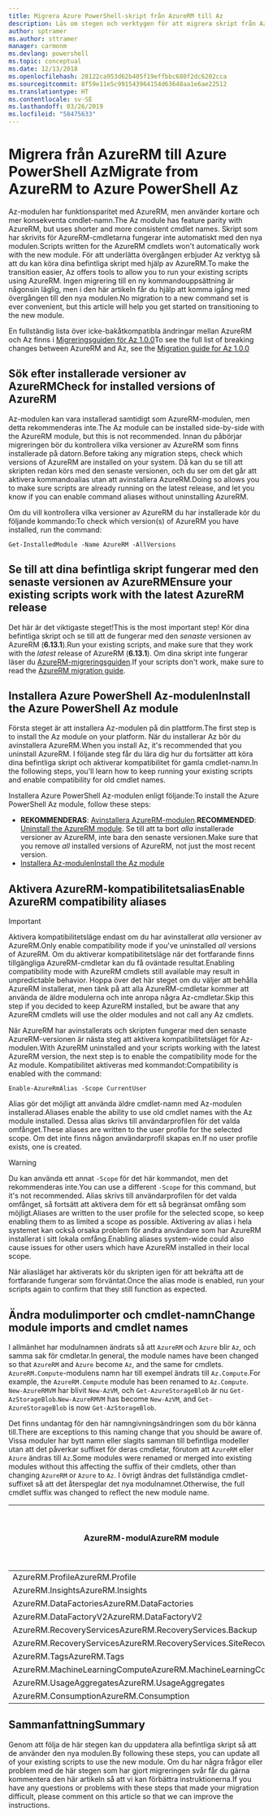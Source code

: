 ```yaml
---
title: Migrera Azure PowerShell-skript från AzureRM till Az
description: Läs om stegen och verktygen för att migrera skript från AzureRM-modulen till den nya Az-modulen.
author: sptramer
ms.author: sttramer
manager: carmonm
ms.devlang: powershell
ms.topic: conceptual
ms.date: 12/13/2018
ms.openlocfilehash: 28122ca953d62b405f19effbbc680f2dc6202cca
ms.sourcegitcommit: 8f59e11e5c991543964154d63648aa1e6ae22512
ms.translationtype: HT
ms.contentlocale: sv-SE
ms.lasthandoff: 03/26/2019
ms.locfileid: "58475633"
---
```

# <a name="migrate-from-azurerm-to-azure-powershell-az"></a><span data-ttu-id="0de7c-103">Migrera från AzureRM till Azure PowerShell Az</span><span class="sxs-lookup"><span data-stu-id="0de7c-103">Migrate from AzureRM to Azure PowerShell Az</span></span>

<span data-ttu-id="0de7c-104">Az-modulen har funktionsparitet med AzureRM, men använder kortare och mer konsekventa cmdlet-namn.</span><span class="sxs-lookup"><span data-stu-id="0de7c-104">The Az module has feature parity with AzureRM, but uses shorter and more consistent cmdlet names.</span></span>
<span data-ttu-id="0de7c-105">Skript som har skrivits för AzureRM-cmdletarna fungerar inte automatiskt med den nya modulen.</span><span class="sxs-lookup"><span data-stu-id="0de7c-105">Scripts written for the AzureRM cmdlets won't automatically work with the new module.</span></span> <span data-ttu-id="0de7c-106">För att underlätta övergången erbjuder Az verktyg så att du kan köra dina befintliga skript med hjälp av AzureRM.</span><span class="sxs-lookup"><span data-stu-id="0de7c-106">To make the transition easier, Az offers tools to allow you to run your existing scripts using AzureRM.</span></span> <span data-ttu-id="0de7c-107">Ingen migrering till en ny kommandouppsättning är någonsin läglig, men i den här artikeln får du hjälp att komma igång med övergången till den nya modulen.</span><span class="sxs-lookup"><span data-stu-id="0de7c-107">No migration to a new command set is ever convenient, but this article will help you get started on transitioning to the new module.</span></span>

<span data-ttu-id="0de7c-108">En fullständig lista över icke-bakåtkompatibla ändringar mellan AzureRM och Az finns i [Migreringsguiden för Az 1.0.0](migrate-az-1.0.0.md)</span><span class="sxs-lookup"><span data-stu-id="0de7c-108">To see the full list of breaking changes between AzureRM and Az, see the [Migration guide for Az 1.0.0](migrate-az-1.0.0.md)</span></span>

## <a name="check-for-installed-versions-of-azurerm"></a><span data-ttu-id="0de7c-109">Sök efter installerade versioner av AzureRM</span><span class="sxs-lookup"><span data-stu-id="0de7c-109">Check for installed versions of AzureRM</span></span>

<span data-ttu-id="0de7c-110">Az-modulen kan vara installerad samtidigt som AzureRM-modulen, men detta rekommenderas inte.</span><span class="sxs-lookup"><span data-stu-id="0de7c-110">The Az module can be installed side-by-side with the AzureRM module, but this is not recommended.</span></span> <span data-ttu-id="0de7c-111">Innan du påbörjar migreringen bör du kontrollera vilka versioner av AzureRM som finns installerade på datorn.</span><span class="sxs-lookup"><span data-stu-id="0de7c-111">Before taking any migration steps, check which versions of AzureRM are installed on your system.</span></span> <span data-ttu-id="0de7c-112">Då kan du se till att skripten redan körs med den senaste versionen, och du ser om det går att aktivera kommandoalias utan att avinstallera AzureRM.</span><span class="sxs-lookup"><span data-stu-id="0de7c-112">Doing so allows you to make sure scripts are already running on the latest release, and let you know if you can enable command aliases without uninstalling AzureRM.</span></span>

<span data-ttu-id="0de7c-113">Om du vill kontrollera vilka versioner av AzureRM du har installerade kör du följande kommando:</span><span class="sxs-lookup"><span data-stu-id="0de7c-113">To check which version(s) of AzureRM you have installed, run the command:</span></span>

```powershell-interactive
Get-InstalledModule -Name AzureRM -AllVersions
```

## <a name="ensure-your-existing-scripts-work-with-the-latest-azurerm-release"></a><span data-ttu-id="0de7c-114">Se till att dina befintliga skript fungerar med den senaste versionen av AzureRM</span><span class="sxs-lookup"><span data-stu-id="0de7c-114">Ensure your existing scripts work with the latest AzureRM release</span></span>

<span data-ttu-id="0de7c-115">Det här är det viktigaste steget!</span><span class="sxs-lookup"><span data-stu-id="0de7c-115">This is the most important step!</span></span> <span data-ttu-id="0de7c-116">Kör dina befintliga skript och se till att de fungerar med den _senaste_ versionen av AzureRM (__6.13.1__).</span><span class="sxs-lookup"><span data-stu-id="0de7c-116">Run your existing scripts, and make sure that they work with the _latest_ release of AzureRM (__6.13.1__).</span></span> <span data-ttu-id="0de7c-117">Om dina skript inte fungerar läser du [AzureRM-migreringsguiden](/powershell/azure/azurerm/migration-guide.6.0.0).</span><span class="sxs-lookup"><span data-stu-id="0de7c-117">If your scripts don't work, make sure to read the [AzureRM migration guide](/powershell/azure/azurerm/migration-guide.6.0.0).</span></span>

## <a name="install-the-azure-powershell-az-module"></a><span data-ttu-id="0de7c-118">Installera Azure PowerShell Az-modulen</span><span class="sxs-lookup"><span data-stu-id="0de7c-118">Install the Azure PowerShell Az module</span></span>

<span data-ttu-id="0de7c-119">Första steget är att installera Az-modulen på din plattform.</span><span class="sxs-lookup"><span data-stu-id="0de7c-119">The first step is to install the Az module on your platform.</span></span> <span data-ttu-id="0de7c-120">När du installerar Az bör du avinstallera AzureRM.</span><span class="sxs-lookup"><span data-stu-id="0de7c-120">When you install Az, it's recommended that you uninstall AzureRM.</span></span> <span data-ttu-id="0de7c-121">I följande steg får du lära dig hur du fortsätter att köra dina befintliga skript och aktiverar kompatibilitet för gamla cmdlet-namn.</span><span class="sxs-lookup"><span data-stu-id="0de7c-121">In the following steps, you'll learn how to keep running your existing scripts and enable compatibility for old cmdlet names.</span></span>

<span data-ttu-id="0de7c-122">Installera Azure PowerShell Az-modulen enligt följande:</span><span class="sxs-lookup"><span data-stu-id="0de7c-122">To install the Azure PowerShell Az module, follow these steps:</span></span>

* <span data-ttu-id="0de7c-123">__REKOMMENDERAS__: [Avinstallera AzureRM-modulen](/powershell/azure/uninstall-az-ps#uninstall-the-azurerm-module).</span><span class="sxs-lookup"><span data-stu-id="0de7c-123">__RECOMMENDED__: [Uninstall the AzureRM module](/powershell/azure/uninstall-az-ps#uninstall-the-azurerm-module).</span></span>
  <span data-ttu-id="0de7c-124">Se till att ta bort _alla_ installerade versioner av AzureRM, inte bara den senaste versionen.</span><span class="sxs-lookup"><span data-stu-id="0de7c-124">Make sure that you remove _all_ installed versions of AzureRM, not just the most recent version.</span></span>
* [<span data-ttu-id="0de7c-125">Installera Az-modulen</span><span class="sxs-lookup"><span data-stu-id="0de7c-125">Install the Az module</span></span>](install-az-ps.md)

## <a name="a-namealiasesenable-azurerm-compatibility-aliases"></a><span data-ttu-id="0de7c-126"><a name="aliases"/>Aktivera AzureRM-kompatibilitetsalias</span><span class="sxs-lookup"><span data-stu-id="0de7c-126"><a name="aliases"/>Enable AzureRM compatibility aliases</span></span> 

> [!IMPORTANT]
>
> <span data-ttu-id="0de7c-127">Aktivera kompatibilitetsläge endast om du har avinstallerat _alla_ versioner av AzureRM.</span><span class="sxs-lookup"><span data-stu-id="0de7c-127">Only enable compatibility mode if you've uninstalled _all_ versions of AzureRM.</span></span> <span data-ttu-id="0de7c-128">Om du aktiverar kompatibilitetsläge när det fortfarande finns tillgängliga AzureRM-cmdletar kan du få oväntade resultat.</span><span class="sxs-lookup"><span data-stu-id="0de7c-128">Enabling compatibility mode with AzureRM cmdlets still available may result in unpredictable behavior.</span></span> <span data-ttu-id="0de7c-129">Hoppa över det här steget om du väljer att behålla AzureRM installerat, men tänk på att alla AzureRM-cmdletar kommer att använda de äldre modulerna och inte anropa några Az-cmdletar.</span><span class="sxs-lookup"><span data-stu-id="0de7c-129">Skip this step if you decided to keep AzureRM installed, but be aware that any AzureRM cmdlets will use the older modules and not call any Az cmdlets.</span></span>

<span data-ttu-id="0de7c-130">När AzureRM har avinstallerats och skripten fungerar med den senaste AzureRM-versionen är nästa steg att aktivera kompatibilitetsläget för Az-modulen.</span><span class="sxs-lookup"><span data-stu-id="0de7c-130">With AzureRM uninstalled and your scripts working with the latest AzureRM version, the next step is to enable the compatibility mode for the Az module.</span></span> <span data-ttu-id="0de7c-131">Kompatibilitet aktiveras med kommandot:</span><span class="sxs-lookup"><span data-stu-id="0de7c-131">Compatibility is enabled with the command:</span></span>

```powershell-interactive
Enable-AzureRmAlias -Scope CurrentUser
```

<span data-ttu-id="0de7c-132">Alias gör det möjligt att använda äldre cmdlet-namn med Az-modulen installerad.</span><span class="sxs-lookup"><span data-stu-id="0de7c-132">Aliases enable the ability to use old cmdlet names with the Az module installed.</span></span> <span data-ttu-id="0de7c-133">Dessa alias skrivs till användarprofilen för det valda omfånget.</span><span class="sxs-lookup"><span data-stu-id="0de7c-133">These aliases are written to the user profile for the selected scope.</span></span> <span data-ttu-id="0de7c-134">Om det inte finns någon användarprofil skapas en.</span><span class="sxs-lookup"><span data-stu-id="0de7c-134">If no user profile exists, one is created.</span></span>

> [!WARNING]
>
> <span data-ttu-id="0de7c-135">Du kan använda ett annat `-Scope` för det här kommandot, men det rekommenderas inte.</span><span class="sxs-lookup"><span data-stu-id="0de7c-135">You can use a different `-Scope` for this command, but it's not recommended.</span></span> <span data-ttu-id="0de7c-136">Alias skrivs till användarprofilen för det valda omfånget, så fortsätt att aktivera dem för ett så begränsat omfång som möjligt.</span><span class="sxs-lookup"><span data-stu-id="0de7c-136">Aliases are written to the user profile for the selected scope, so keep enabling them to as limited a scope as possible.</span></span> <span data-ttu-id="0de7c-137">Aktivering av alias i hela systemet kan också orsaka problem för andra användare som har AzureRM installerat i sitt lokala omfång.</span><span class="sxs-lookup"><span data-stu-id="0de7c-137">Enabling aliases system-wide could also cause issues for other users which have AzureRM installed in their local scope.</span></span>

<span data-ttu-id="0de7c-138">När aliasläget har aktiverats kör du skripten igen för att bekräfta att de fortfarande fungerar som förväntat.</span><span class="sxs-lookup"><span data-stu-id="0de7c-138">Once the alias mode is enabled, run your scripts again to confirm that they still function as expected.</span></span> 

## <a name="change-module-imports-and-cmdlet-names"></a><span data-ttu-id="0de7c-139">Ändra modulimporter och cmdlet-namn</span><span class="sxs-lookup"><span data-stu-id="0de7c-139">Change module imports and cmdlet names</span></span>

<span data-ttu-id="0de7c-140">I allmänhet har modulnamnen ändrats så att `AzureRM` och `Azure` blir `Az`, och samma sak för cmdletar.</span><span class="sxs-lookup"><span data-stu-id="0de7c-140">In general, the module names have been changed so that `AzureRM` and `Azure` become `Az`, and the same for cmdlets.</span></span>
<span data-ttu-id="0de7c-141">`AzureRM.Compute`-modulens namn har till exempel ändrats till `Az.Compute`.</span><span class="sxs-lookup"><span data-stu-id="0de7c-141">For example, the `AzureRM.Compute` module has been renamed to `Az.Compute`.</span></span> <span data-ttu-id="0de7c-142">`New-AzureRMVM` har blivit `New-AzVM`, och `Get-AzureStorageBlob` är nu `Get-AzStorageBlob`.</span><span class="sxs-lookup"><span data-stu-id="0de7c-142">`New-AzureRMVM` has become `New-AzVM`, and `Get-AzureStorageBlob` is now `Get-AzStorageBlob`.</span></span>

<span data-ttu-id="0de7c-143">Det finns undantag för den här namngivningsändringen som du bör känna till.</span><span class="sxs-lookup"><span data-stu-id="0de7c-143">There are exceptions to this naming change that you should be aware of.</span></span> <span data-ttu-id="0de7c-144">Vissa moduler har bytt namn eller slagits samman till befintliga modeller utan att det påverkar suffixet för deras cmdletar, förutom att `AzureRM` eller `Azure` ändras till `Az`.</span><span class="sxs-lookup"><span data-stu-id="0de7c-144">Some modules were renamed or merged into existing modules without this affecting the suffix of their cmdlets, other than changing `AzureRM` or `Azure` to `Az`.</span></span> <span data-ttu-id="0de7c-145">I övrigt ändras det fullständiga cmdlet-suffixet så att det återspeglar det nya modulnamnet.</span><span class="sxs-lookup"><span data-stu-id="0de7c-145">Otherwise, the full cmdlet suffix was changed to reflect the new module name.</span></span>

| <span data-ttu-id="0de7c-146">AzureRM-modul</span><span class="sxs-lookup"><span data-stu-id="0de7c-146">AzureRM module</span></span> | <span data-ttu-id="0de7c-147">Az-modul</span><span class="sxs-lookup"><span data-stu-id="0de7c-147">Az module</span></span> | <span data-ttu-id="0de7c-148">Ändrat cmdlet-suffix?</span><span class="sxs-lookup"><span data-stu-id="0de7c-148">Cmdlet suffix changed?</span></span> |
|----------------|-----------|------------------------|
| <span data-ttu-id="0de7c-149">AzureRM.Profile</span><span class="sxs-lookup"><span data-stu-id="0de7c-149">AzureRM.Profile</span></span> | <span data-ttu-id="0de7c-150">Az.Accounts</span><span class="sxs-lookup"><span data-stu-id="0de7c-150">Az.Accounts</span></span> | <span data-ttu-id="0de7c-151">Ja</span><span class="sxs-lookup"><span data-stu-id="0de7c-151">Yes</span></span> |
| <span data-ttu-id="0de7c-152">AzureRM.Insights</span><span class="sxs-lookup"><span data-stu-id="0de7c-152">AzureRM.Insights</span></span> | <span data-ttu-id="0de7c-153">Az.Monitor</span><span class="sxs-lookup"><span data-stu-id="0de7c-153">Az.Monitor</span></span> | <span data-ttu-id="0de7c-154">Ja</span><span class="sxs-lookup"><span data-stu-id="0de7c-154">Yes</span></span> |
| <span data-ttu-id="0de7c-155">AzureRM.DataFactories</span><span class="sxs-lookup"><span data-stu-id="0de7c-155">AzureRM.DataFactories</span></span> | <span data-ttu-id="0de7c-156">Az.DataFactory</span><span class="sxs-lookup"><span data-stu-id="0de7c-156">Az.DataFactory</span></span> | <span data-ttu-id="0de7c-157">Ja</span><span class="sxs-lookup"><span data-stu-id="0de7c-157">Yes</span></span> |
| <span data-ttu-id="0de7c-158">AzureRM.DataFactoryV2</span><span class="sxs-lookup"><span data-stu-id="0de7c-158">AzureRM.DataFactoryV2</span></span> | <span data-ttu-id="0de7c-159">Az.DataFactory</span><span class="sxs-lookup"><span data-stu-id="0de7c-159">Az.DataFactory</span></span> | <span data-ttu-id="0de7c-160">Ja</span><span class="sxs-lookup"><span data-stu-id="0de7c-160">Yes</span></span> |
| <span data-ttu-id="0de7c-161">AzureRM.RecoveryServices</span><span class="sxs-lookup"><span data-stu-id="0de7c-161">AzureRM.RecoveryServices.Backup</span></span> | <span data-ttu-id="0de7c-162">Az.RecoveryServices</span><span class="sxs-lookup"><span data-stu-id="0de7c-162">Az.RecoveryServices</span></span> | <span data-ttu-id="0de7c-163">Nej</span><span class="sxs-lookup"><span data-stu-id="0de7c-163">No</span></span> |
| <span data-ttu-id="0de7c-164">AzureRM.RecoveryServices</span><span class="sxs-lookup"><span data-stu-id="0de7c-164">AzureRM.RecoveryServices.SiteRecovery</span></span> | <span data-ttu-id="0de7c-165">Az.RecoveryServices</span><span class="sxs-lookup"><span data-stu-id="0de7c-165">Az.RecoveryServices</span></span> | <span data-ttu-id="0de7c-166">Nej</span><span class="sxs-lookup"><span data-stu-id="0de7c-166">No</span></span> |
| <span data-ttu-id="0de7c-167">AzureRM.Tags</span><span class="sxs-lookup"><span data-stu-id="0de7c-167">AzureRM.Tags</span></span> | <span data-ttu-id="0de7c-168">Az.Resources</span><span class="sxs-lookup"><span data-stu-id="0de7c-168">Az.Resources</span></span> | <span data-ttu-id="0de7c-169">Nej</span><span class="sxs-lookup"><span data-stu-id="0de7c-169">No</span></span> |
| <span data-ttu-id="0de7c-170">AzureRM.MachineLearningCompute</span><span class="sxs-lookup"><span data-stu-id="0de7c-170">AzureRM.MachineLearningCompute</span></span> | <span data-ttu-id="0de7c-171">Az.MachineLearning</span><span class="sxs-lookup"><span data-stu-id="0de7c-171">Az.MachineLearning</span></span> | <span data-ttu-id="0de7c-172">Nej</span><span class="sxs-lookup"><span data-stu-id="0de7c-172">No</span></span> |
| <span data-ttu-id="0de7c-173">AzureRM.UsageAggregates</span><span class="sxs-lookup"><span data-stu-id="0de7c-173">AzureRM.UsageAggregates</span></span> | <span data-ttu-id="0de7c-174">Az.Billing</span><span class="sxs-lookup"><span data-stu-id="0de7c-174">Az.Billing</span></span> | <span data-ttu-id="0de7c-175">Nej</span><span class="sxs-lookup"><span data-stu-id="0de7c-175">No</span></span> |
| <span data-ttu-id="0de7c-176">AzureRM.Consumption</span><span class="sxs-lookup"><span data-stu-id="0de7c-176">AzureRM.Consumption</span></span> | <span data-ttu-id="0de7c-177">Az.Billing</span><span class="sxs-lookup"><span data-stu-id="0de7c-177">Az.Billing</span></span> | <span data-ttu-id="0de7c-178">Nej</span><span class="sxs-lookup"><span data-stu-id="0de7c-178">No</span></span> |

## <a name="summary"></a><span data-ttu-id="0de7c-179">Sammanfattning</span><span class="sxs-lookup"><span data-stu-id="0de7c-179">Summary</span></span>

<span data-ttu-id="0de7c-180">Genom att följa de här stegen kan du uppdatera alla befintliga skript så att de använder den nya modulen.</span><span class="sxs-lookup"><span data-stu-id="0de7c-180">By following these steps, you can update all of your existing scripts to use the new module.</span></span> <span data-ttu-id="0de7c-181">Om du har några frågor eller problem med de här stegen som har gjort migreringen svår får du gärna kommentera den här artikeln så att vi kan förbättra instruktionerna.</span><span class="sxs-lookup"><span data-stu-id="0de7c-181">If you have any questions or problems with these steps that made your migration difficult, please comment on this article so that we can improve the instructions.</span></span>
